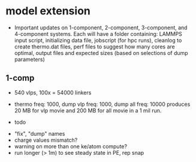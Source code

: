 # model extension

* Important updates on 1-component, 2-component, 3-component, and 4-component systems. Each will have a folder containing: LAMMPS input script, initializing data file, jobscript (for hpc runs), cleanlog to create thermo.dat files, perf files to suggest how many cores are optimal, output files and expected sizes (based on selections of dump parameters)

## 1-comp

* 540 vlps, 100x = 54000 linkers

* thermo freq: 1000, dump vlp freq: 1000, dump all freq: 10000 produces 20 MB for vlp movie and 200 MB for all movie in a 1 mil run.

* todo 

- "fix", "dump" names 
- charge values mismatch? 
- warning on more than one ke/atom compute? 
- run longer (> 1m) to see steady state in PE, rep snap 
